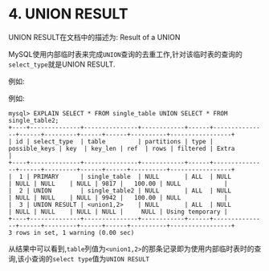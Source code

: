 # 4. UNION RESULT

UNION RESULT在文档中的描述为: Result of a UNION

MySQL使用内部临时表来完成`UNION`查询的去重工作,针对该临时表的查询的`select_type`就是UNION RESULT.

例如:

例如:


```
mysql> EXPLAIN SELECT * FROM single_table UNION SELECT * FROM single_table2;
+----+--------------+---------------+------------+------+---------------+------+---------+------+------+----------+-----------------+
| id | select_type  | table         | partitions | type | possible_keys | key  | key_len | ref  | rows | filtered | Extra           |
+----+--------------+---------------+------------+------+---------------+------+---------+------+------+----------+-----------------+
|  1 | PRIMARY      | single_table  | NULL       | ALL  | NULL          | NULL | NULL    | NULL | 9817 |   100.00 | NULL            |
|  2 | UNION        | single_table2 | NULL       | ALL  | NULL          | NULL | NULL    | NULL | 9942 |   100.00 | NULL            |
|  3 | UNION RESULT | <union1,2>    | NULL       | ALL  | NULL          | NULL | NULL    | NULL | NULL |     NULL | Using temporary |
+----+--------------+---------------+------------+------+---------------+------+---------+------+------+----------+-----------------+
3 rows in set, 1 warning (0.00 sec)
```

从结果中可以看到,`table`列值为`<union1,2>`的那条记录即为使用内部临时表时的查询,该小查询的`select type`值为`UNION RESULT`
